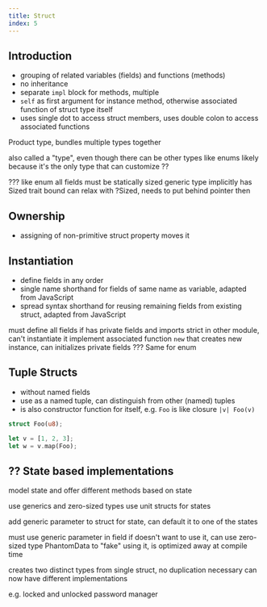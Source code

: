 ```yaml
---
title: Struct
index: 5
---
```


## Introduction

- grouping of related variables (fields) and functions (methods)
- no inheritance
- separate `impl` block for methods, multiple
- `self` as first argument for instance method, otherwise associated function of struct type itself
- uses single dot to access struct members, uses double colon to access associated functions

Product type, bundles multiple types together

also called a "type", even though there can be other types like enums
likely because it's the only type that can customize ??

??? like enum all fields must be statically sized
generic type implicitly has Sized trait bound
can relax with ?Sized, needs to put behind pointer then



## Ownership

- assigning of non-primitive struct property moves it



## Instantiation

- define fields in any order
- single name shorthand for fields of same name as variable, adapted from JavaScript
- spread syntax shorthand for reusing remaining fields from existing struct, adapted from JavaScript

must define all fields
if has private fields and imports strict in other module, can't instantiate it
implement associated function `new` that creates new instance, can initializes private fields
??? Same for enum




## Tuple Structs

- without named fields
- use as a named tuple, can distinguish from other (named) tuples
- is also constructor function for itself, e.g. `Foo` is like closure `|v| Foo(v)`

```rs
struct Foo(u8);

let v = [1, 2, 3];
let w = v.map(Foo);
```



## ?? State based implementations

model state and offer different methods based on state

use generics and zero-sized types
use unit structs for states

add generic parameter to struct for state, can default it to one of the states

must use generic parameter in field
if doesn't want to use it, can use zero-sized type PhantomData to "fake" using it, is optimized away at compile time

creates two distinct types from single struct, no duplication necessary
can now have different implementations

e.g. locked and unlocked password manager